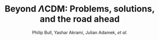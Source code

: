 ---
no: "18"
title: "Beyond $\\Lambda$CDM: Problems, solutions, and the road ahead"
arxiv_link: "https://arxiv.org/abs/1512.05356"
arxiv_id: "1512.05356"
author: "Philip Bull, Yashar Akrami, Julian Adamek, <em>et al.</em>"
reviewed: True
journal: "Phys. Dark U., 12, 56 (2016)"
---